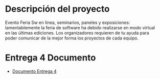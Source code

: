 # Descripción del proyecto
Evento Feria Sw en línea, seminarios, paneles y exposiciones: lamentablemente la feria de software ha debido realizarse en modo virtual en las últimas ediciones. Los organizadores requieren de tu ayuda para poder comunicar de la mejor forma los proyectos de cada equipo.

# Entrega 4 Documento
- [Documento Entrega 4](https://drive.google.com/file/d/1-Og43QYcPVhGVsufdMOEw5ZLV-g7YWw0/view)